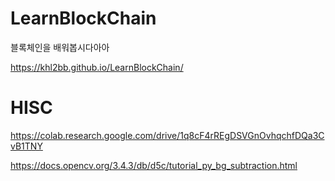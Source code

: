 # LearnBlockChain
블록체인을 배워봅시다아아

https://khl2bb.github.io/LearnBlockChain/


# HISC

https://colab.research.google.com/drive/1q8cF4rREgDSVGnOvhqchfDQa3CvB1TNY

https://docs.opencv.org/3.4.3/db/d5c/tutorial_py_bg_subtraction.html


